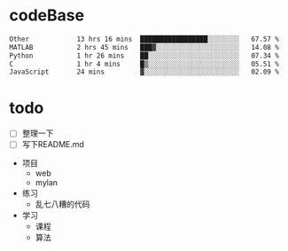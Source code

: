 # codeBase
<!--START_SECTION:waka-->

```txt
Other            13 hrs 16 mins  █████████████████░░░░░░░░   67.57 %
MATLAB           2 hrs 45 mins   ███▓░░░░░░░░░░░░░░░░░░░░░   14.08 %
Python           1 hr 26 mins    ██░░░░░░░░░░░░░░░░░░░░░░░   07.34 %
C                1 hr 4 mins     █▒░░░░░░░░░░░░░░░░░░░░░░░   05.51 %
JavaScript       24 mins         ▓░░░░░░░░░░░░░░░░░░░░░░░░   02.09 %
```

<!--END_SECTION:waka-->

# todo
- [ ] 整理一下
- [ ] 写下README.md

- 项目
    - web
    - mylan
- 练习
    - 乱七八糟的代码
- 学习
    - 课程
    - 算法
